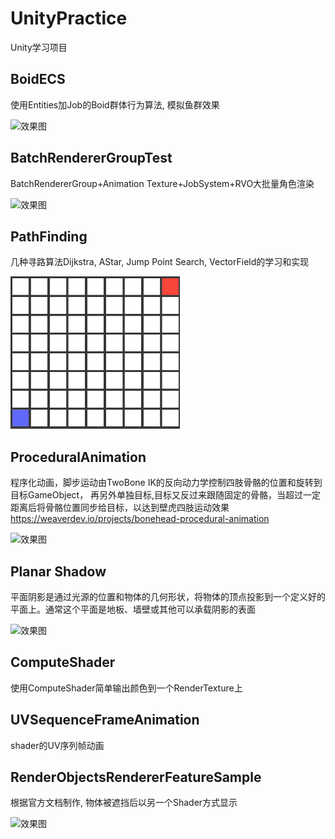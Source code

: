 # UnityPractice
Unity学习项目

## BoidECS
使用Entities加Job的Boid群体行为算法, 模拟鱼群效果

![效果图](images/boid效果.gif)

## BatchRendererGroupTest
BatchRendererGroup+Animation Texture+JobSystem+RVO大批量角色渲染

![效果图](images/BatchRendererGroupTest.png)

## PathFinding
几种寻路算法Dijkstra, AStar, Jump Point Search, VectorField的学习和实现

![效果图](images/JumpPointSearch.gif)

## ProceduralAnimation
程序化动画，脚步运动由TwoBone IK的反向动力学控制四肢骨骼的位置和旋转到目标GameObject，
再另外单独目标,目标又反过来跟随固定的骨骼，当超过一定距离后将骨骼位置同步给目标，以达到壁虎四肢运动效果
https://weaverdev.io/projects/bonehead-procedural-animation

![效果图](images/TwoBoneIK.gif)

## Planar Shadow
平面阴影是通过光源的位置和物体的几何形状，将物体的顶点投影到一个定义好的平面上。通常这个平面是地板、墙壁或其他可以承载阴影的表面

![效果图](images/平面阴影.png)

## ComputeShader 
使用ComputeShader简单输出颜色到一个RenderTexture上
## UVSequenceFrameAnimation
shader的UV序列帧动画
## RenderObjectsRendererFeatureSample
根据官方文档制作, 物体被遮挡后以另一个Shader方式显示

![效果图](images/物体被遮挡后以另一个Shader显示.png)
